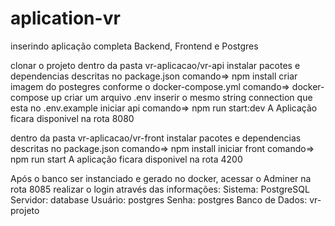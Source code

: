 # aplication-vr
inserindo aplicação completa Backend, Frontend e Postgres


clonar o projeto
dentro da pasta vr-aplicacao/vr-api
	instalar pacotes e dependencias descritas no package.json
		comando=> npm install
	criar imagem do postegres conforme o docker-compose.yml
		comando=> docker-compose up
	criar um arquivo .env
		inserir o mesmo string connection que esta no .env.example
	iniciar api
		comando=> npm run start:dev
		A Aplicação ficara disponivel na rota 8080

dentro da pasta vr-aplicacao/vr-front
	instalar pacotes e dependencias descritas no package.json
		comando=> npm install
	iniciar front
		comando=> npm run start
		A aplicação ficara disponivel na rota 4200


Após o banco ser instanciado e gerado no docker,
	acessar o Adminer na rota 8085
		realizar o login através das informações:
			Sistema: PostgreSQL
			Servidor: database
			Usuário: postgres
			Senha: postgres
			Banco de Dados: vr-projeto